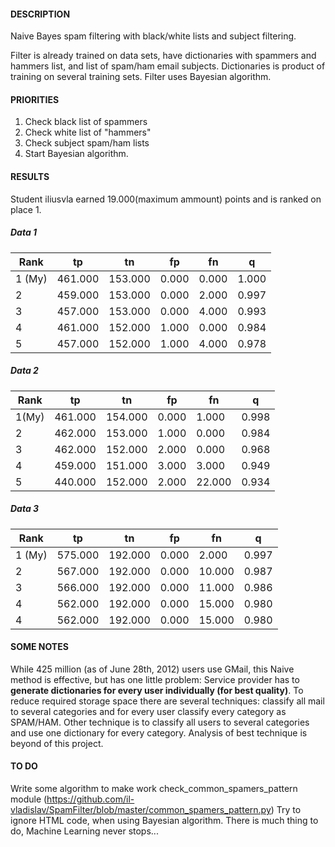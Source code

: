 #### DESCRIPTION

Naive Bayes spam filtering with black/white lists and subject filtering. 

Filter is already trained on data sets, have dictionaries with spammers and hammers list, and list of spam/ham email subjects. Dictionaries is product of training on several training sets.
Filter uses Bayesian algorithm. 

#### PRIORITIES

1) Check  black list of spammers 
2) Check white list of "hammers"
3) Check subject spam/ham lists
4) Start Bayesian algorithm.

#### RESULTS

Student iliusvla earned 19.000(maximum ammount) points and is ranked on place 1.
#####  Data 1
|Rank |	tp |	tn 	|fp 	|fn 	|q
|---  |--- | ---    |  ---  |   --- | --- 
|1 (My) 	|461.000 	|153.000 	|0.000 	|0.000 	|1.000 
|2 	|459.000 	|153.000 	|0.000 	|2.000 	|0.997
|3 	|457.000 	|153.000 	|0.000 	|4.000 	|0.993
|4 	|461.000 	|152.000 	|1.000 	|0.000 	|0.984
|5 	|457.000 	|152.000 	|1.000 	|4.000 	|0.978

#####  Data 2
|Rank |	tp |	tn 	|fp 	|fn 	|q
|---  |--- | ---    |  ---  |   --- | --- 
|1(My) |	461.000 |	154.000 	|0.000 	|1.000 	|0.998
|2 	|462.000 	|153.000 	|1.000 	|0.000 	|0.984
|3 	|462.000 	|152.000 	|2.000 	|0.000 	|0.968
|4 	|459.000 	|151.000 	|3.000 	|3.000 	|0.949
|5 	|440.000 	|152.000 	|2.000 	|22.000 	|0.934 


#####  Data 3
|Rank |	tp |	tn 	|fp 	|fn 	|q
|---  |--- | ---    |  ---  |   --- | --- 
|1 (My)	|575.000 	|192.000 	|0.000 	|2.000 	|0.997
|2 	|567.000 	|192.000 	|0.000 	|10.000 	|0.987
|3 	|566.000 	|192.000 	|0.000 	|11.000 	|0.986
|4 	|562.000 	|192.000 	|0.000 	|15.000 	|0.980
|4 	|562.000 	|192.000 	|0.000 	|15.000 	|0.980 

#### SOME NOTES

While 425 million (as of June 28th, 2012) users use GMail, this Naive method is effective, but has one little problem: Service provider has to **generate dictionaries for every user individually (for best quality)**. 
To reduce required storage space there are several techniques: classify all mail to several categories and for every user classify every category as SPAM/HAM. Other technique is to classify all users to several categories 
and use one dictionary for every category. Analysis of best technique is beyond of this project. 


#### TO DO

Write some algorithm to make work check_common_spamers_pattern module (https://github.com/il-vladislav/SpamFilter/blob/master/common_spamers_pattern.py)
Try to ignore HTML code, when using Bayesian algorithm.
There is much thing to do, Machine Learning never stops...